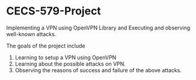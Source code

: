 # CECS-579-Project

Implementing a VPN using OpenVPN Library and Executing and observing well-known attacks.

The goals of the project include
1) Learning to setup a VPN using OpenVPN
2) Learning about the possible attacks on VPN.
3) Observing the reasons of success and failure of the above attacks.




